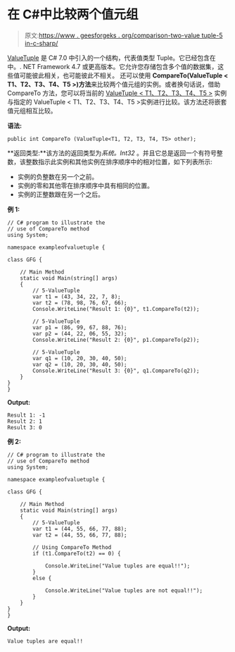 # 在 C#中比较两个值元组

> 原文:[https://www . geesforgeks . org/comparison-two-value tuple-5 in-c-sharp/](https://www.geeksforgeeks.org/comparing-two-valuetuple-5-in-c-sharp/)

[ValueTuple](https://www.geeksforgeeks.org/valuetuple-in-c-sharp/) 是 C# 7.0 中引入的一个结构，代表值类型 Tuple。它已经包含在中。. NET Framework 4.7 或更高版本。它允许您存储包含多个值的数据集，这些值可能彼此相关，也可能彼此不相关。
还可以使用 **CompareTo(ValueTuple < T1、T2、T3、T4、T5 >)方法**来比较两个值元组的实例。或者换句话说，借助 CompareTo 方法，您可以将当前的 [ValueTuple < T1、T2、T3、T4、T5 >](https://www.geeksforgeeks.org/c-sharp-valuetuple-5-struct/) 实例与指定的 ValueTuple < T1、T2、T3、T4、T5 >实例进行比较。该方法还将嵌套值元组相互比较。

**语法:**

```
public int CompareTo (ValueTuple<T1, T2, T3, T4, T5> other);

```

**返回类型:**该方法的返回类型为*系统。Int32* 。并且它总是返回一个有符号整数，该整数指示此实例和其他实例在排序顺序中的相对位置，如下列表所示:

*   实例的负整数在另一个之前。
*   实例的零和其他零在排序顺序中具有相同的位置。
*   实例的正整数跟在另一个之后。

**例 1:**

```
// C# program to illustrate the
// use of CompareTo method
using System;

namespace exampleofvaluetuple {

class GFG {

    // Main Method
    static void Main(string[] args)
    {
        // 5-ValueTuple
        var t1 = (43, 34, 22, 7, 8);
        var t2 = (78, 98, 76, 67, 66);
        Console.WriteLine("Result 1: {0}", t1.CompareTo(t2));

        // 5-ValueTuple
        var p1 = (86, 99, 67, 88, 76);
        var p2 = (44, 22, 06, 55, 32);
        Console.WriteLine("Result 2: {0}", p1.CompareTo(p2));

        // 5-ValueTuple
        var q1 = (10, 20, 30, 40, 50);
        var q2 = (10, 20, 30, 40, 50);
        Console.WriteLine("Result 3: {0}", q1.CompareTo(q2));
    }
}
}
```

**Output:**

```
Result 1: -1
Result 2: 1
Result 3: 0

```

**例 2:**

```
// C# program to illustrate the 
// use of CompareTo method
using System;

namespace exampleofvaluetuple {

class GFG {

    // Main Method
    static void Main(string[] args)
    {
        // 5-ValueTuple
        var t1 = (44, 55, 66, 77, 88);
        var t2 = (44, 55, 66, 77, 88);

        // Using CompareTo Method
        if (t1.CompareTo(t2) == 0) {

            Console.WriteLine("Value tuples are equal!!");
        }
        else {

            Console.WriteLine("Value tuples are not equal!!");
        }
    }
}
}
```

**Output:**

```
Value tuples are equal!!

```